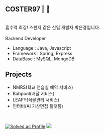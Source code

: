 ## COSTER97 | 🧽
<br>
흡수력 최강! 스펀지 같은 신입 개발자 박은경입니다.
<br>


<br>
Backend Developer

- Language : Java, Javascript
- Framework : Spring, Express
- DataBase : MySQL, MongoDB
  

## Projects

- NMRS(학교 연습실 예약 서비스)
- Babpool(배달 서비스)
- LEAFY(식물관리 서비스)
- 인터비(AI 가상면접 플랫폼)

<br>

<div align="start">


[![Solved.ac Profile](http://mazassumnida.wtf/api/v2/generate_badge?boj=dmsrud1501222)](https://solved.ac/dmsrud1501222/) <img src="http://mazandi.herokuapp.com/api?handle=dmsrud1501222&theme=dark"/>

<!--
**Coster97/Coster97** is a ✨ _special_ ✨ repository because its `README.md` (this file) appears on your GitHub profile.

Here are some ideas to get you started:

- 🔭 I’m currently working on ...
- 🌱 I’m currently learning ...
- 👯 I’m looking to collaborate on ...
- 🤔 I’m looking for help with ...
- 💬 Ask me about ...
- 📫 How to reach me: ...
- 😄 Pronouns: ...
- ⚡ Fun fact: ...
-->
